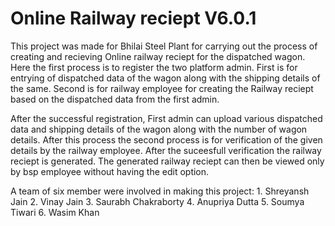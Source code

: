 # Online Railway reciept V6.0.1

This project was made for Bhilai Steel Plant for carrying out the process of creating and recieving Online railway reciept for the dispatched wagon.
Here the first process is to register the two platform admin. 
    First is for entrying of dispatched data of the wagon along with the shipping details of the same.
    Second is for railway employee for creating the Railway reciept based on the dispatched data from the first admin.
    
After the successful registration,
  First admin can upload various dispatched data and shipping details of the wagon along with the number of wagon details.
  After this process the second process is for verification of the given details by the railway employee. After the suceesfull verification
  the railway reciept is generated.
The generated railway reciept can then be viewed only by bsp employee without having the edit option.

A team of six member were involved in making this project:
    1. Shreyansh Jain
    2. Vinay Jain
    3. Saurabh Chakraborty
    4. Anupriya Dutta
    5. Soumya Tiwari
    6. Wasim Khan
